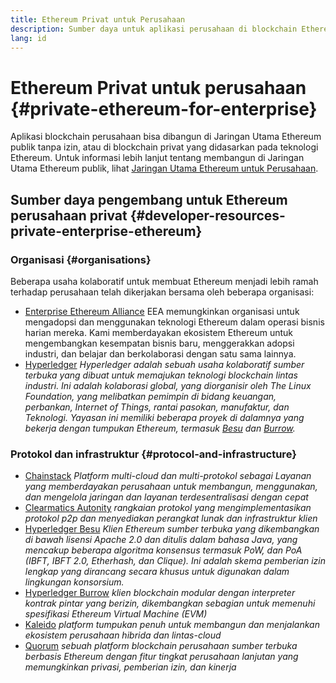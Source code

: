 ```yaml
---
title: Ethereum Privat untuk Perusahaan
description: Sumber daya untuk aplikasi perusahaan di blockchain Ethereum privat.
lang: id
---
```


# Ethereum Privat untuk perusahaan {#private-ethereum-for-enterprise}

Aplikasi blockchain perusahaan bisa dibangun di Jaringan Utama Ethereum publik tanpa izin, atau di blockchain privat yang didasarkan pada teknologi Ethereum. Untuk informasi lebih lanjut tentang membangun di Jaringan Utama Ethereum publik, lihat [Jaringan Utama Ethereum untuk Perusahaan](/enterprise/).

## Sumber daya pengembang untuk Ethereum perusahaan privat {#developer-resources-private-enterprise-ethereum}

### Organisasi {#organisations}

Beberapa usaha kolaboratif untuk membuat Ethereum menjadi lebih ramah terhadap perusahaan telah dikerjakan bersama oleh beberapa organisasi:

- [Enterprise Ethereum Alliance](https://entethalliance.org/) EEA memungkinkan organisasi untuk mengadopsi dan menggunakan teknologi Ethereum dalam operasi bisnis harian mereka. Kami memberdayakan ekosistem Ethereum untuk mengembangkan kesempatan bisnis baru, menggerakkan adopsi industri, dan belajar dan berkolaborasi dengan satu sama lainnya.
- [Hyperledger](https://hyperledger.org) _Hyperledger adalah sebuah usaha kolaboratif sumber terbuka yang dibuat untuk memajukan teknologi blockchain lintas industri. Ini adalah kolaborasi global, yang diorganisir oleh The Linux Foundation, yang melibatkan pemimpin di bidang keuangan, perbankan, Internet of Things, rantai pasokan, manufaktur, dan Teknologi. Yayasan ini memiliki beberapa proyek di dalamnya yang bekerja dengan tumpukan Ethereum, termasuk [Besu](https://www.hyperledger.org/use/besu) dan [Burrow](https://www.hyperledger.org/projects/hyperledger-burrow)._

### Protokol dan infrastruktur {#protocol-and-infrastructure}

- [Chainstack](https://chainstack.com/) _Platform multi-cloud dan multi-protokol sebagai Layanan yang memberdayakan perusahaan untuk membangun, menggunakan, dan mengelola jaringan dan layanan terdesentralisasi dengan cepat_
- [Clearmatics Autonity](https://www.clearmatics.com/about/) _rangkaian protokol yang mengimplementasikan protokol p2p dan menyediakan perangkat lunak dan infrastruktur klien_
- [Hyperledger Besu](https://www.hyperledger.org/use/besu) _Klien Ethereum sumber terbuka yang dikembangkan di bawah lisensi Apache 2.0 dan ditulis dalam bahasa Java, yang mencakup beberapa algoritma konsensus termasuk PoW, dan PoA (IBFT, IBFT 2.0, Etherhash, dan Clique). Ini adalah skema pemberian izin lengkap yang dirancang secara khusus untuk digunakan dalam lingkungan konsorsium._
- [Hyperledger Burrow](https://www.hyperledger.org/projects/hyperledger-burrow) _klien blockchain modular dengan interpreter kontrak pintar yang berizin, dikembangkan sebagian untuk memenuhi spesifikasi Ethereum Virtual Machine (EVM)_
- [Kaleido](https://kaleido.io/) _platform tumpukan penuh untuk membangun dan menjalankan ekosistem perusahaan hibrida dan lintas-cloud_
- [Quorum](https://consensys.net/quorum/) _sebuah platform blockchain perusahaan sumber terbuka berbasis Ethereum dengan fitur tingkat perusahaan lanjutan yang memungkinkan privasi, pemberian izin, dan kinerja_
